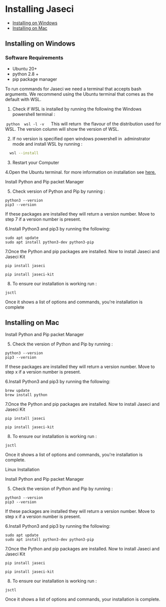 # Installing Jaseci

- [Installing on Windows](#installing-on-windows)
- [Installing on Mac](#installing-on-mac)

## Installing on Windows

### Software Requirements
- Ubuntu 20+
- python 2.8 +
- pip package manager

To run commands for Jaseci we need a terminal that accepts bash arguments. We recommend using the Ubuntu terminal that comes as the default with WSL.

1. Check if WSL is installed by running the following the Windows powershell terminal :

 ```python
 wsl -l -v
 ```
 This will return  the flavour of the distribution used for WSL. The version column will show the version of WSL.

2. If no version is specified open windows powershell in  adminstrator mode and install WSL by running :

```bash
  wsl --install
````

3. Restart your Computer

4.Open the Ubuntu terminal. for more information on installation see [here.](https://docs.microsoft.com/en-us/windows/wsl/install)

 Install Python and Pip packet Manager

5. Check version of Python and Pip by running :
```
python3 --version
pip3 --version
```
If these packages are installed they will return a version number. Move to step 7 if a version number is present.

6.Install Python3 and pip3 by running the following:
```
sudo apt update
sudo apt install python3-dev python3-pip
```
7.Once the Python and pip packages are installed. Now to install Jaseci and Jaseci Kit
```
pip install jaseci
```
```
pip install jaseci-kit
```

8. To ensure our installation is working run :
```
jsctl
```
Once it shows a list of options and commands, you're installation is complete


## Installing on Mac

Install Python and Pip packet Manager

5. Check the version of Python and Pip by running :
```
python3 --version
pip3 --version
```
If these packages are installed they will return a version number. Move to step x if a version number is present.

6.Install Python3 and pip3 by running the following:
```
brew update
brew install python
```
7.Once the Python and pip packages are installed. Now to install Jaseci and Jaseci Kit
```
pip install jaseci
```
```
pip install jaseci-kit
```

8. To ensure our installation is working run :
```
jsctl
```
Once it shows a list of options and commands, you're installation is complete.

 Linux Installation



Install Python and Pip packet Manager

5. Check the version of Python and Pip by running :
```
python3 --version
pip3 --version
```
If these packages are installed they will return a version number. Move to step x if a version number is present.

6.Install Python3 and pip3 by running the following:
```
sudo apt update
sudo apt install python3-dev python3-pip
```
7.Once the Python and pip packages are installed. Now to install Jaseci and Jaseci Kit
```
pip install jaseci
```
```
pip install jaseci-kit
```

8. To ensure our installation is working run :
```
jsctl
```
Once it shows a list of options and commands, your installation is complete.

